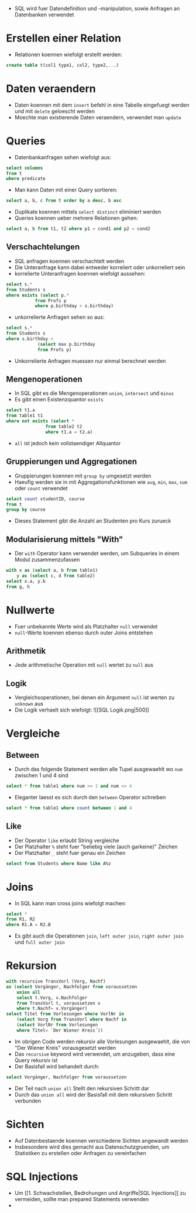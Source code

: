 - SQL wird fuer Datendefinition und -manipulation, sowie Anfragen an Datenbanken verwendet
# Erstellen einer Relation
- Relationen koennen wiefolgt erstellt werden:
``` SQL
create table t(col1 type1, col2, type2,...)
```
# Daten veraendern
- Daten koennen mit dem `insert` befehl in eine Tabelle eingefuegt werden und mit `delete` geloescht werden
- Moechte man existierende Daten veraendern, verwendet man `update`
# Queries 
- Datenbankanfragen sehen wiefolgt aus:
```SQL 
select columns 
from t
where predicate
```
- Man kann Daten mit einer Query sortieren:
```SQL 
select a, b, c from t order by a desc, b asc
```
- Duplikate koennen mittels `select distinct` eliminiert werden
- Queries koennen ueber mehrere Relationen gehen:
```SQL
select a, b from t1, t2 where p1 = cond1 and p2 = cond2
```
## Verschachtelungen
- SQL anfragen koennen verschachtelt werden
- Die Unteranfrage kann dabei entweder korreliert oder unkorreliert sein 
- korrelierte Unteranfragen koennen wiefolgt aussehen:
```SQL
select s.* 
from Students s
where exists (select p.* 
		   from Profs p
		   where p.birthday > s.birthday)
```
- unkorrelierte Anfragen sehen so aus:
```SQL 
select s.*
from Students s 
where s.birthday < 
			(select max p.birthday
			from Profs p)
```
- Unkorrelierte Anfragen muessen nur einmal berechnet werden
## Mengenoperationen
- In SQL gibt es die Mengenoperationen `union`, `intersect` und `minus`
- Es gibt einen Existenzquantor `exists`
```SQL
select t1.a
from table1 t1 
where not exists (select * 
			   from table2 t2
			   where t1.a = t2.a)
```
- `all` ist jedoch kein vollstaendiger Allquantor
## Gruppierungen und Aggregationen
- Gruppierungen koennen mit `group by` umgesetzt werden
- Haeufig werden sie in mit Aggregationsfunktionen wie `avg`, `min`, `max`, `sum` oder `count` verwendet
```SQL
select count studentID, course
from t
group by course
```
- Dieses Statement gibt die Anzahl an Studenten pro Kurs zurueck
## Modularisierung mittels "With"
- Der `with` Operator kann verwendet werden, um Subqueries in einem Modul zusammenzufassen 
```SQL
with x as (select a, b from table1)
	y as (select c, d from table2)
select x.a, y.b 
from g, h
```
# Nullwerte
- Fuer unbekannte Werte wird als Platzhalter `null` verwendet
- `null`-Werte koennen ebenso durch outer Joins entstehen
## Arithmetik
- Jede arithmetische Operation mit `null` wertet zu `null` aus
## Logik
- Vergleichsoperationen, bei denen ein Argument `null` ist werten zu `unknown` aus
- Die Logik verhaelt sich wiefolgt:
![[SQL Logik.png|500]]
# Vergleiche
## Between
- Durch das folgende Statement werden alle Tupel ausgewaehlt wo `num` zwischen 1 und 4 sind
```SQL
select * from table1 where num >= 1 and num <= 4
```
- Eleganter laesst es sich durch den `between` Operator schreiben
``` SQL
select * from table1 where count between 1 and 4
```
## Like
- Der Operator `like` erlaubt String vergleiche
- Der Platzhalter `%` steht fuer "beliebig viele (auch garkeine)" Zeichen
- Der Platzhalter `_` steht fuer genau ein Zeichen
```SQL
select from Students where Name like A%z
```
# Joins
- In SQL kann man cross joins wiefolgt machen:
```SQL
select * 
from R1, R2
where R1.A = R2.B
```
- Es gibt auch die Operationen `join`, `left outer join`, `right outer join` und `full outer join`
# Rekursion
```SQL
with recursive TransVorl (Vorg, Nachf) 
as (select Vorgänger, Nachfolger from voraussetzen 
    union all 
    select t.Vorg, v.Nachfolger 
    from TransVorl t, voraussetzen v 
    where t.Nachf= v.Vorgänger)
select Titel from Vorlesungen where VorlNr in 
	(select Vorg from TransVorl where Nachf in 
	(select VorlNr from Vorlesungen 
	where Titel= `Der Wiener Kreis´))
```
- Im obrigen Code werden rekursiv alle Vorlesungen ausgewaehlt, die von "Der Wiener Kreis" vorausgesetzt werden
- Das `recursive` keyword wird verwendet, um anzugeben, dass eine Query rekursiv ist
- Der Basisfall wird behandelt durch: 
```SQL
select Vorgänger, Nachfolger from voraussetzen 
```
- Der Teil nach `union all` Stellt den rekursiven Schritt dar
- Durch das `union all` wird der Basisfall mit dem rekursiven Schritt verbunden
# Sichten
- Auf Datenbestaende koennen verschiedene Sichten angewandt werden
- Insbesondere wird dies gemacht aus Datenschutzgruenden, um Statistiken zu erstellen oder  Anfragen zu vereinfachen
# SQL Injections
- Um [[1. Schwachstellen, Bedrohungen und Angriffe|SQL Injections]] zu vermeiden, sollte man prepared Statements verwenden
- 